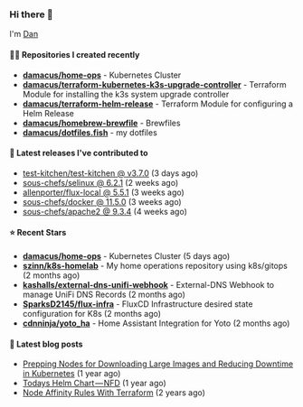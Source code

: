 

### Hi there 👋

I'm [Dan](https://medium.com/@dan.m.webb)

#### 👨‍💻 Repositories I created recently
- **[damacus/home-ops](https://github.com/damacus/home-ops)** - Kubernetes Cluster
- **[damacus/terraform-kubernetes-k3s-upgrade-controller](https://github.com/damacus/terraform-kubernetes-k3s-upgrade-controller)** - Terraform Module for installing the k3s system upgrade controller
- **[damacus/terraform-helm-release](https://github.com/damacus/terraform-helm-release)** - Terraform Module for configuring a Helm Release
- **[damacus/homebrew-brewfile](https://github.com/damacus/homebrew-brewfile)** - Brewfiles
- **[damacus/dotfiles.fish](https://github.com/damacus/dotfiles.fish)** - my dotfiles

#### 🚀 Latest releases I've contributed to


- [test-kitchen/test-kitchen @ v3.7.0](https://github.com/test-kitchen/test-kitchen/releases/tag/v3.7.0) (3 days ago)
- [sous-chefs/selinux @ 6.2.1](https://github.com/sous-chefs/selinux/releases/tag/6.2.1) (2 weeks ago)
- [allenporter/flux-local @ 5.5.1](https://github.com/allenporter/flux-local/releases/tag/5.5.1) (3 weeks ago)
- [sous-chefs/docker @ 11.5.0](https://github.com/sous-chefs/docker/releases/tag/11.5.0) (3 weeks ago)
- [sous-chefs/apache2 @ 9.3.4](https://github.com/sous-chefs/apache2/releases/tag/9.3.4) (4 weeks ago)

#### ⭐ Recent Stars


- **[damacus/home-ops](https://github.com/damacus/home-ops)** - Kubernetes Cluster (5 days ago)
- **[szinn/k8s-homelab](https://github.com/szinn/k8s-homelab)** - My home operations repository using k8s/gitops (2 months ago)
- **[kashalls/external-dns-unifi-webhook](https://github.com/kashalls/external-dns-unifi-webhook)** - External-DNS Webhook to manage UniFi DNS Records (2 months ago)
- **[SparksD2145/flux-infra](https://github.com/SparksD2145/flux-infra)** - FluxCD Infrastructure desired state configuration for K8s (2 months ago)
- **[cdnninja/yoto_ha](https://github.com/cdnninja/yoto_ha)** - Home Assistant Integration for Yoto (2 months ago)

#### 📄 Latest blog posts
- [Prepping Nodes for Downloading Large Images and Reducing Downtime in Kubernetes](https://medium.com/@dan.m.webb/prepping-nodes-for-downloading-large-images-and-reducing-downtime-in-kubernetes-551ead53f0?source=rss-bbba9c670f6e------2) (1 year ago)
- [Todays Helm Chart — NFD](https://medium.com/@dan.m.webb/todays-helm-chart-nfd-efe64f156edd?source=rss-bbba9c670f6e------2) (1 year ago)
- [Node Affinity Rules With Terraform](https://awstip.com/node-affinity-rules-with-terraform-a0766e0bb1da?source=rss-bbba9c670f6e------2) (2 years ago)
